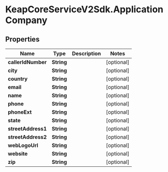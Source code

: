 # KeapCoreServiceV2Sdk.ApplicationCompany

## Properties

Name | Type | Description | Notes
------------ | ------------- | ------------- | -------------
**callerIdNumber** | **String** |  | [optional] 
**city** | **String** |  | [optional] 
**country** | **String** |  | [optional] 
**email** | **String** |  | [optional] 
**name** | **String** |  | [optional] 
**phone** | **String** |  | [optional] 
**phoneExt** | **String** |  | [optional] 
**state** | **String** |  | [optional] 
**streetAddress1** | **String** |  | [optional] 
**streetAddress2** | **String** |  | [optional] 
**webLogoUrl** | **String** |  | [optional] 
**website** | **String** |  | [optional] 
**zip** | **String** |  | [optional] 


